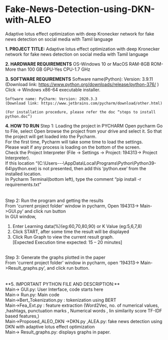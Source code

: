 # Fake-News-Detection-using-DKN-with-ALEO
Adaptive lotus effect optimization with deep Kronecker network for fake news detection on social media with Tamil language

**1.	PROJECT TITLE:**
Adaptive lotus effect optimization with deep Kronecker network for fake news detection on social media with Tamil language

**2.	HARDWARE REQUIREMENTS**
	OS-Windows 10 or MacOS 
	RAM-8GB
	ROM-More than 100 GB
	GPU-Yes
	CPU-1.7 GHz

**3.	SOFTWARE REQUIREMENTS**
	Software name(Python): Version: 3.9.11
	(Download link: https://www.python.org/downloads/release/python-376/ )
		Click -> Windows x86-64 executable installer.
 
	Software name: PyCharm: Version: 2020.3.3 
	(Download link: https://www.jetbrains.com/pycharm/download/other.html)
 
	(For installation procedure, please refer the doc “steps to install python.doc”)

**4. HOW TO RUN**
Step 1: Loading the project in PYCHARM
Open pycharm
Go to File, select Open browse the project from your drive and select it. So that the project will get loaded into the Pycharm.<br /> 
For the first time, Pycharm will take some time to load the settings.<br /> 
Please wait if any process is loading on the bottom of the screen.<br /> 
Check the Project Interpreter (File -> Settings -> Project: 194313-> Project Interpreter). <br /> 
If this location “(C:\Users\---\AppData\Local\Programs\Python\Python39-64\python.exe) is not presented, then add this ‘python.exe’ from the installed location.<br /> 
In Pycharm Terminal(bottom left), type the comment “pip install -r requirements.txt”<br /> 
<br /> 
<br /> 
Step 2: Run the program and getting the results <br /> 
From 'current project folder' window in pycharm, Open 194313-> Main->GUI.py’ and click run button<br /> 
In GUI window,<br /> 
1) Enter  Learning data(%)(eg:60,70,80,90) or K Value (eg:5,6,7,8)<br /> 
2) Click START, after some time the result will be displayed <br /> 
3) Click Run Graph to view the current result graph.<br /> 
[Expected Execution time expected: 15 – 20 minutes]
<br /> 
Step 3: Generate the graphs plotted in the paper<br />
From 'current project folder' window in pycharm, open ‘194313-> Main->Result_graphs.py’, and click run button.<br /> 
<br /> 
<br /> 
**5. IMPORTANT PYTHON FILE AND DESCRIPTION:**  <br /> 
Main-> GUI.py: User Interface, code starts here<br /> 
Main-> Run.py: Main code<br /> 
Main->Bert_Tokenization.py :  tokenization using BERT<br /> 
Main->Fea_Ext.py  : feature extraction (Word2Vec, no. of numerical values, ,hashtags, punctuation marks , Numerical words , lin similarity score TF-IDF based features,)<br /> 
Main->Proposed_ALEO_DKN ->DKN.py ,ALEA.py: fake news detection using DKN with adaptive lotus effect optimization<br /> 
Main-> Result_graphs.py: displays graphs in paper.<br /> 

